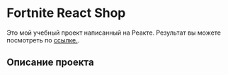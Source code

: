 # Fortnite React Shop

Это мой учебный проект написанный на Реакте. Результат вы можете посмотреть по [ссылке.](https://shevchenko-stanislav.github.io/fortnite-shop-react/).

## Описание проекта

